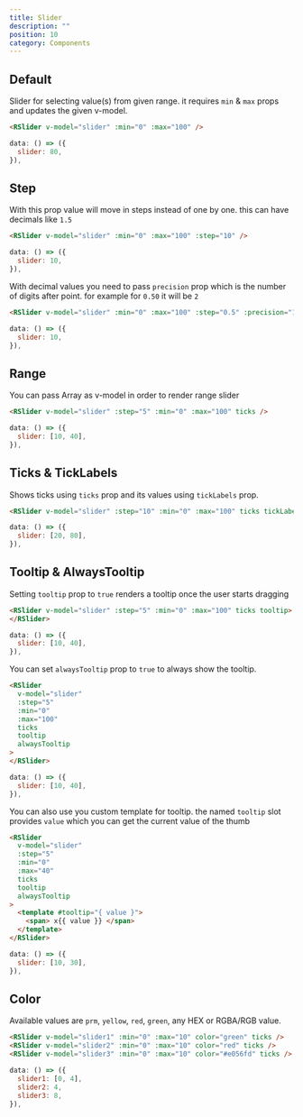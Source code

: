 ```yaml
---
title: Slider
description: ""
position: 10
category: Components
---
```


## Default

Slider for selecting value(s) from given range. it requires `min` & `max` props and updates the given v-model.

<demo>
<template #demo>
  <slider-default></slider-default>
</template>
<code-group>
<code-block label="Template" active>

```html
<RSlider v-model="slider" :min="0" :max="100" />
```

</code-block>
<code-block label="Script">

```javascript
data: () => ({
  slider: 80,
}),
```

</code-block>
</code-group>
</demo>

## Step

With this prop value will move in steps instead of one by one. this can have decimals like `1.5`

<demo>
<template #demo>
  <slider-step :step="10"></slider-step>
</template>
<code-group>
<code-block label="Template" active>

```html
<RSlider v-model="slider" :min="0" :max="100" :step="10" />
```

</code-block>
<code-block label="Script" active>

```javascript
data: () => ({
  slider: 10,
}),
```

</code-block>
</code-group>
</demo>

With decimal values you need to pass `precision` prop which is the number of digits after point. for example for `0.50` it will be `2`

<demo>
<template #demo>
<slider-step :step="0.5" :precision="1"></slider-step>
</template>
<code-group>
<code-block label="Template" active>

```html
<RSlider v-model="slider" :min="0" :max="100" :step="0.5" :precision="1" />
```

</code-block>
<code-block label="Script" active>

```javascript
data: () => ({
  slider: 10,
}),
```

</code-block>
</code-group>
</demo>

## Range

You can pass Array as v-model in order to render range slider

<demo>
<template #demo>
  <slider-range :ticks="true" :tick-labels="true"></slider-range>
</template>
<code-group>
<code-block label="Template" active>

```html
<RSlider v-model="slider" :step="5" :min="0" :max="100" ticks />
```

</code-block>
<code-block label="Script">

```javascript
data: () => ({
  slider: [10, 40],
}),
```

</code-block>
</code-group>
</demo>

## Ticks & TickLabels

Shows ticks using `ticks` prop and its values using `tickLabels` prop.

<demo>
<template #demo>
  <slider-ticks :ticks="true" :tick-labels="true"></slider-ticks>
</template>
<code-group>
<code-block label="Template" active>

```html
<RSlider v-model="slider" :step="10" :min="0" :max="100" ticks tickLabels />
```

</code-block>
<code-block label="Script">

```javascript
data: () => ({
  slider: [20, 80],
}),
```

</code-block>
</code-group>
</demo>

## Tooltip & AlwaysTooltip

Setting `tooltip` prop to `true` renders a tooltip once the user starts dragging

<demo>
<template #demo>
  <slider-tooltip></slider-tooltip>
</template>
<code-group>
<code-block label="Template" active>

```html
<RSlider v-model="slider" :step="5" :min="0" :max="100" ticks tooltip>
</RSlider>
```

</code-block>
<code-block label="Script">

```javascript
data: () => ({
  slider: [10, 40],
}),
```

</code-block>
</code-group>
</demo>

You can set `alwaysTooltip` prop to `true` to always show the tooltip.

<demo>
<template #demo>
  <slider-tooltip :always-tooltip="true"></slider-tooltip>
</template>
<code-group>
<code-block label="Template" active>

```html
<RSlider
  v-model="slider"
  :step="5"
  :min="0"
  :max="100"
  ticks
  tooltip
  alwaysTooltip
>
</RSlider>
```

</code-block>
<code-block label="Script">

```javascript
data: () => ({
  slider: [10, 40],
}),
```

</code-block>
</code-group>
</demo>

You can also use you custom template for tooltip. the named `tooltip` slot provides `value` which you can get the current value of the thumb

<demo>
<template #demo>
  <slider-tooltip-custom></slider-tooltip-custom>
</template>
<code-group>
<code-block label="Template" active>

```html
<RSlider
  v-model="slider"
  :step="5"
  :min="0"
  :max="40"
  ticks
  tooltip
  alwaysTooltip
>
  <template #tooltip="{ value }">
    <span> x{{ value }} </span>
  </template>
</RSlider>
```

</code-block>
<code-block label="Script">

```javascript
data: () => ({
  slider: [10, 30],
}),
```

</code-block>
</code-group>
</demo>

## Color

Available values are `prm`, `yellow`, `red`, `green`, any HEX or RGBA/RGB value.

<demo>
<template #demo>
  <slider-color ></slider-color>
</template>
<code-group>
<code-block label="Template" active>

```html
<RSlider v-model="slider1" :min="0" :max="10" color="green" ticks />
<RSlider v-model="slider2" :min="0" :max="10" color="red" ticks />
<RSlider v-model="slider3" :min="0" :max="10" color="#e056fd" ticks />
```

</code-block>
<code-block label="Script">

```javascript
data: () => ({
  slider1: [0, 4],
  slider2: 4,
  slider3: 8,
}),
```

</code-block>
</code-group>
</demo>
